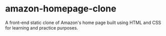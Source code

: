 # amazon-homepage-clone
A front-end static clone of Amazon's home page built using HTML and CSS for learning and practice purposes.
